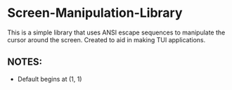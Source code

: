 # Screen-Manipulation-Library

This is a simple library that uses ANSI escape sequences to manipulate the cursor around the screen. Created to aid in making TUI applications.

## NOTES:
* Default begins at (1, 1)
